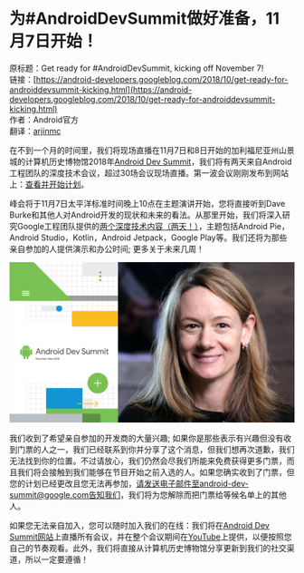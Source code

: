 # 为#AndroidDevSummit做好准备，11月7日开始！

原标题：Get ready for #AndroidDevSummit, kicking off November 7!  
链接：[https://android-developers.googleblog.com/2018/10/get-ready-for-androiddevsummit-kicking.html](https://android-developers.googleblog.com/2018/10/get-ready-for-androiddevsummit-kicking.html)  
作者：Android官方  
翻译：[arjinmc](https://github.com/arjinmc)  

在不到一个月的时间里，我们将现场直播在11月7日和8日开始的加利福尼亚州山景城的计算机历史博物馆2018年[Android Dev Summit](https://developer.android.com/dev-summit/)，我们将有两天来自Android工程团队的深度技术会议，超过30场会议现场直播。第一波会议刚刚发布到网站上：[查看并开始计划](https://developer.android.com/dev-summit/schedule/day1)。

峰会将于11月7日太平洋标准时间晚上10点在主题演讲开始，您将直接听到Dave Burke和其他人对Android开发的现状和未来的看法。从那里开始，我们将深入研究Google工程团队提供的[两个深度技术内容（两天！）](https://www.google.com/url?q=https://developer.android.com/dev-summit/schedule/day1&sa=D&source=hangouts&ust=1539461547803000&usg=AFQjCNH_wSTOuXyAKRAq6JBa-bCLa5_Ziw)，主题包括Android Pie，Android Studio，Kotlin，Android Jetpack，Google Play等。我们还将为那些亲自参加的人提供演示和办公时间; 更多关于未来几周！

![img](../images/2018.10.12.png)  

我们收到了希望亲自参加的开发商的大量兴趣; 如果你是那些表示有兴趣但没有收到门票的人之一，我们已经联系到你并分享了这个消息，但我们想再次道歉，我们无法找到你的位置。不过请放心，我们仍然会尽我们所能来免费获得更多门票，而且我们将会接触到我们能够在节目开始之前入选的人。如果您确实收到了门票，但您的计划已经更改且您无法再参加，请发送电子邮件至android-dev-summit@google.com告知我们，我们将为您解除而把门票给等候名单上的其他人。

如果您无法亲自加入，您可以随时加入我们的在线：我们将在[Android Dev Summit网站](https://developer.android.com/dev-summit/)上直播所有会议，并在整个会议期间在[YouTube](https://www.youtube.com/user/androiddevelopers)上提供，以便按照您自己的节奏观看。此外，我们将直接从计算机历史博物馆分享更新到我们的社交渠道，所以一定要遵循！
